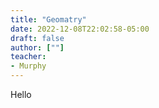```yaml
---
title: "Geomatry"
date: 2022-12-08T22:02:58-05:00
draft: false
author: [""]
teacher:
- Murphy
---
```


Hello
